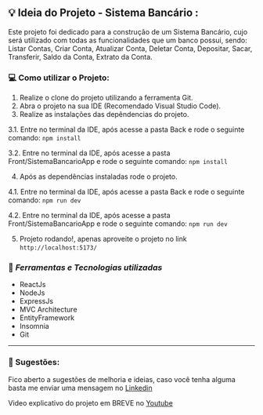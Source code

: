 ## 💡 Ideia do Projeto - Sistema Bancário :
Este projeto foi dedicado para a construção de um Sistema Bancário, cujo será utilizado com todas as funcionalidades que um banco possui, sendo: Listar Contas, Criar Conta, Atualizar Conta, Deletar Conta, Depositar, Sacar, Transferir, Saldo da Conta, Extrato da Conta.

 ### 💻 Como utilizar o Projeto: 


1. Realize o clone do projeto utilizando a ferramenta Git.
2. Abra o projeto na sua IDE (Recomendado Visual Studio Code).
3. Realize as instalações das depêndencias do projeto.
   
 3.1. Entre no terminal da IDE, após acesse a pasta Back e rode o seguinte comando: `npm install`
 
 3.2. Entre no terminal da IDE, após acesse a pasta Front/SistemaBancarioApp e rode o seguinte comando: `npm install`
   
4. Após as dependências instaladas rode o projeto.

 4.1. Entre no terminal da IDE, após acesse a pasta Back e rode o seguinte comando: `npm run dev`
 
 4.2. Entre no terminal da IDE, após acesse a pasta Front/SistemaBancarioApp e rode o seguinte comando: `npm run dev`

 5. Projeto rodando!, apenas aproveite o projeto no link `http://localhost:5173/`








### 🌌 *Ferramentas e Tecnologias utilizadas*

- ReactJs
- NodeJs
- ExpressJs
- MVC Architecture
- EntityFramework
- Insomnia
- Git
  


<hr>

### 💬 Sugestões:

Fico aberto a sugestões de melhoria e ideias, caso você tenha alguma basta me enviar uma mensagem no <a href="https://www.linkedin.com/in/gutemberglima/">Linkedin</a>

Video explicativo do projeto em BREVE no <a href="">Youtube</a>


